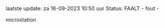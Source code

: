 laatste update: 
za 16-09-2023 10:50   uur 
Status: FAALT - fout - 
<div class="service R">microstation</div>